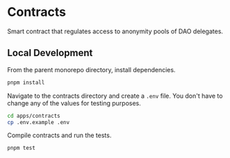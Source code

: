 # Contracts

Smart contract that regulates access to anonymity pools of DAO delegates.

## Local Development

From the parent monorepo directory, install dependencies.

```bash
pnpm install
```

Navigate to the contracts directory and create a `.env` file. You don't have to change any of the values for testing purposes.

```bash
cd apps/contracts
cp .env.example .env
```

Compile contracts and run the tests.

```bash
pnpm test
```
